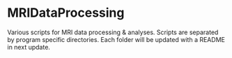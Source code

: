 # MRIDataProcessing
Various scripts for MRI data processing & analyses. Scripts are separated by program specific directories. Each folder will be updated with a README in next update.
